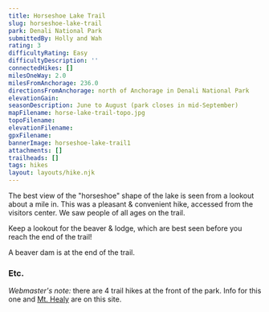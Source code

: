 ```yaml
---
title: Horseshoe Lake Trail
slug: horseshoe-lake-trail
park: Denali National Park
submittedBy: Holly and Wah
rating: 3
difficultyRating: Easy
difficultyDescription: ''
connectedHikes: []
milesOneWay: 2.0
milesFromAnchorage: 236.0
directionsFromAnchorage: north of Anchorage in Denali National Park
elevationGain: 
seasonDescription: June to August (park closes in mid-September)
mapFilename: horse-lake-trail-topo.jpg
topoFilename: 
elevationFilename: 
gpxFilename: 
bannerImage: horseshoe-lake-trail1
attachments: []
trailheads: []
tags: hikes
layout: layouts/hike.njk
---
```

The best view of the "horseshoe" shape of the lake is seen from a lookout about a mile in. This was a pleasant & convenient hike, accessed from the visitors center. We saw people of all ages on the trail.

Keep a lookout for the beaver & lodge, which are best seen before you reach the end of the trail!

A beaver dam is at the end of the trail.

### Etc.

*Webmaster's note:* there are 4 trail hikes at the front of the park. Info for this one and [Mt. Healy](http://alaskahikesearch.com/hikes/mt-healy/ "Mt. Healy") are on this site.